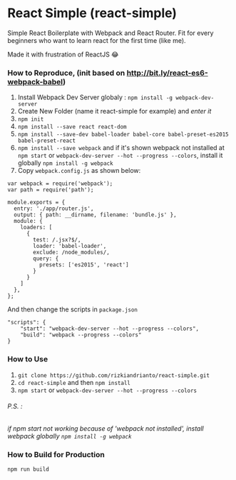 # React Simple (react-simple)
Simple React Boilerplate with Webpack and React Router.
Fit for every beginners who want to learn react for the first time (like me).

Made it with frustration of ReactJS :joy:

### How to Reproduce, (init based on http://bit.ly/react-es6-webpack-babel)
1. Install Webpack Dev Server globaly : `npm install -g webpack-dev-server`
2. Create New Folder (name it react-simple for example) and *enter it*
3. `npm init`
4. `npm install --save react react-dom`
5. `npm install --save-dev babel-loader babel-core babel-preset-es2015 babel-preset-react`
6. `npm install --save webpack` and if it's shown webpack not installed at `npm start` or `webpack-dev-server --hot --progress --colors`, install it globally `npm install -g webpack`
7. Copy `webpack.config.js` as shown below:
```
var webpack = require('webpack');
var path = require('path');
 
module.exports = {
  entry: './app/router.js',
  output: { path: __dirname, filename: 'bundle.js' },
  module: {
    loaders: [
      {
        test: /.jsx?$/,
        loader: 'babel-loader',
        exclude: /node_modules/,
        query: {
          presets: ['es2015', 'react']
        }
      }
    ]
  },
};
```
And then change the scripts in `package.json`

```
"scripts": {
    "start": "webpack-dev-server --hot --progress --colors",
    "build": "webpack --progress --colors"
}
```
### How to Use
1. `git clone https://github.com/rizkiandrianto/react-simple.git`
2. `cd react-simple` and then `npm install`
3. `npm start` or `webpack-dev-server --hot --progress --colors`

###### P.S. :
*if npm start not working because of 'webpack not installed', install webpack globally `npm install -g webpack`*

### How to Build for Production
`npm run build`

